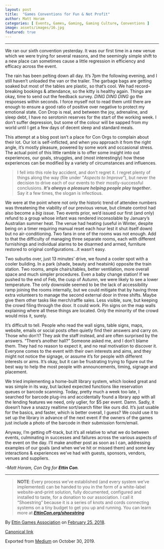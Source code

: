 ```yaml
---
layout: post
title:  "Games Conventions for Fun & Not Profit"
author: Matt Horam
categories: [ Events, Games, Gaming, Gaming Culture, Conventions ]
image: assets/images/16.jpg
featured: true
---
```

<section data-field="body" class="e-content">
<section name="7f31" class="section section--body section--first"><div class="section-divider"><hr class="section-divider"></div><div class="section-content"><div class="section-inner sectionLayout--insetColumn"><p name="c1eb" id="c1eb" class="graf graf--p graf-after--h3">We ran our sixth convention yesterday. It was our first time in a new venue which we were trying for several reasons, and the seemingly simple shift to a new place can sometimes cause a little regression in efficiency and efficacy across the event.</p><p name="7410" id="7410" class="graf graf--p graf-after--p">The rain has been pelting down all day. It’s 7pm the following evening, and I still haven’t unloaded the van or the trailer. The garbage bags are getting soaked but most of the tables are plastic, so that’s cool. We had record-breaking bookings &amp; attendance, so the kitty is healthy again. Things are okay, time to send out the feedback survey. <em class="markup--em markup--p-em">DING DING DING</em> go the responses within seconds. I force myself not to read them until there are enough to ensure a good ratio of positive over negative to protect my emotional state. Con Drop is real, and between the joy, adrenaline, and sleep debt, I have no serotonin reserves for the start of the working week. I don’t suffer depression, but some of the colour will be sapped from my world until I get a few days of decent sleep and standard meals.</p><p name="96ef" id="96ef" class="graf graf--p graf-after--p">This attempt at a blog post isn’t a place for Con Orgs to complain about their lot. Our lot is self-inflicted, and when you approach it from the right angle, it’s mostly pleasure, powered by some work and occasional stress. The actual point of this little ramble is to offer some insight into out experiences, our goals, struggles, and (most interestingly) how these experiences can be modified by a variety of circumstances and influences.</p><blockquote name="8a2b" id="8a2b" class="graf graf--blockquote graf-after--p">I fell into this role by accident, and don’t regret it. I regret plenty of things along the way (file under “<em class="markup--em markup--blockquote-em">Aspects to Improve</em>”), but never the decision to drive each of our events to their mostly-successful conclusions. <strong class="markup--strong markup--blockquote-strong"><em class="markup--em markup--blockquote-em">It’s always a pleasure helping people play together</em>.</strong> Say it a few times, the slogan is infectious.</blockquote><p name="7701" id="7701" class="graf graf--p graf-after--blockquote">We were at the point where not only the historic trend of attendee numbers was threatening the viability of our previous venue, but climate control had also become a <em class="markup--em markup--p-em">big issue</em>. Two events prior, we’d issued our first (and only) refund to a group whose infant was rendered inconsolable by January’s Australian summer heat. The venue had heating (useful in Winter, despite being on a timer requiring manual reset each hour lest it shut itself down) but no air-conditioning. Two fans in one of the rooms was not enough. Add to that the difficulty of managing three separate rooms, each with different furnishings and individual alarms to be disarmed and armed, furniture restored to original configurations…it wasn’t easy.</p><p name="4048" id="4048" class="graf graf--p graf-after--p">Two suburbs over, just 13 minutes’ drive, we found a cooler spot with a cooler building. In a park (shade, beauty and heatsink) opposite the train station. Two rooms, ample chairs/tables, better ventilation, more overall space and much simpler procedures. Even a baby change station! If we pushed to the end of Feb, the cusp of Autumn, we were likely to see a lower temperature. The only downside seemed to be the lack of accessibility ramp joining the rooms internally, but we could mitigate that by having three extra volunteers to manage the second external door in three shifts. Maybe give them other tasks like merch/raffle sales. Less visible, sure, but keeping the crowd filing through the door. It could work. Pin signs on the map walls explaining where all these things are located. Only the minority of the crowd would miss it, surely.</p><p name="2f90" id="2f90" class="graf graf--p graf-after--p">It’s difficult to tell. People who read the wall signs, table signs, maps, website, emails or social posts often quietly find their answers and carry on. Those who don’t? They ask the staff instead, and are often surprised by the answers. “There’s another hall?” Someone asked me, and I don’t blame them. They had no reason to expect it, and no real motivation to discover it. Everyone comes to the event with their own interests and aims, and they might not notice the signage, or assume it’s for people with different interests or aims. It’s okay, but it can be frustrating trying to figure out the best way to help the most people with announcements, timing, signage and placement.</p><p name="7c46" id="7c46" class="graf graf--p graf-after--p">We tried implementing a home-built library system, which looked great and was simple in its way, but lacked expected functions like reservation queues or barcode scanning. Today, pretty much a week too late, I searched for barcode plug-ins and accidentally found a library app with all the lending features we need, only uglier, for $5 per event. Damn. Sadly, it doesn’t have a snazzy realtime sort/search filter like ours did. It’s just usable for the basics, and faster, which is better overall, I guess? We could use it to set up the library in advance of the next event if the owners of the games just include a photo of the barcode in their submission form/email.</p><p name="95bb" id="95bb" class="graf graf--p graf-after--p">Anyway, I’m getting off-track, but it’s all relative to what we do between events, culminating in successes and failures across the various aspects of the event on the day. I’ll make another post as soon as I can, addressing examples of our goals (and when we’ve hit or missed them) and some key interactions &amp; experiences we’ve had with guests, sponsors, vendors, venues and suppliers.</p><p name="5de3" id="5de3" class="graf graf--p graf-after--p graf--trailing"><em class="markup--em markup--p-em">-Matt Horam, Con Org for </em><strong class="markup--strong markup--p-strong"><em class="markup--em markup--p-em">Ettin Con</em></strong><em class="markup--em markup--p-em">.</em></p></div></div></section><section name="68c9" class="section section--body section--last"><div class="section-divider"><hr class="section-divider"></div><div class="section-content"><div class="section-inner sectionLayout--insetColumn"><blockquote name="f292" id="f292" class="graf graf--blockquote graf--leading graf--trailing"><strong class="markup--strong markup--blockquote-strong">NOTE</strong>: Every process we’ve established (and every system we’ve implemented) can be handed to you in the form of a white-label website-and-print solution, fully documented, configured and installed to taste, for a donation to our association. I call it “Shoestring” because it is a series of knots and cords connecting systems on a tiny budget to get you up and running. You can learn more at <a href="https://EttinCon.org/shoestring" data-href="https://EttinCon.org/shoestring" class="markup--anchor markup--blockquote-anchor" rel="noopener" target="_blank"><strong class="markup--strong markup--blockquote-strong"><em class="markup--em markup--blockquote-em">EttinCon.org/shoestring</em></strong></a></blockquote></div></div></section>
</section>
<footer><p>By <a href="https://medium.com/@ettincon" class="p-author h-card">Ettin Games Association</a> on <a href="https://medium.com/p/2b1f8d8893c"><time class="dt-published" datetime="2018-02-25T14:40:07.820Z">February 25, 2018</time></a>.</p><p><a href="https://medium.com/@ettincon/games-conventions-for-fun-not-profit-2b1f8d8893c" class="p-canonical">Canonical link</a></p><p>Exported from <a href="https://medium.com">Medium</a> on October 30, 2019.</p></footer></article>

